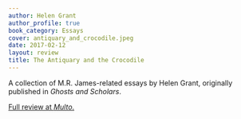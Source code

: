 ```yaml
---
author: Helen Grant
author_profile: true
book_category: Essays
cover: antiquary_and_crocodile.jpeg
date: 2017-02-12
layout: review
title: The Antiquary and the Crocodile
---
```


A collection of M.R. James-related essays by Helen Grant, originally published in *Ghosts and Scholars*.

[Full review at *Multo*.](https://multoghost.wordpress.com/2017/02/12/a-budget-of-book-reviews-february-2017/)